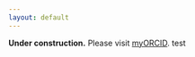 ```yaml
---
layout: default
---
```


**Under construction.** Please visit [myORCID](https://orcid.org/0000-0001-6083-7521).
test

<!--
You can use HTML elements in Markdown, such as the comment element, and they won't be affected by a markdown parser. However, if you create an HTML element in your markdown file, you cannot use markdown syntax within that element's contents.
-->
